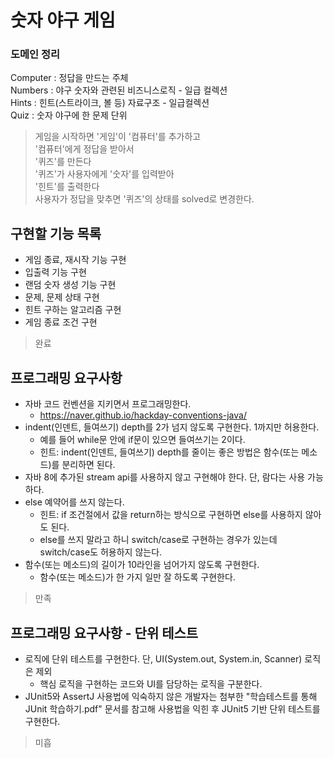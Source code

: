 # 숫자 야구 게임

### 도메인 정리
Computer : 정답을 만드는 주체   
Numbers : 야구 숫자와 관련된 비즈니스로직 - 일급 컬렉션   
Hints : 힌트(스트라이크, 볼 등) 자료구조 - 일급컬렉션   
Quiz : 숫자 야구에 한 문제 단위   
> 게임을 시작하면 '게임'이 '컴퓨터'를 추가하고   
> '컴퓨터'에게 정답을 받아서      
> '퀴즈'를 만든다   
> '퀴즈'가 사용자에게 '숫자'를 입력받아   
> '힌트'를 출력한다    
> 사용자가 정답을 맞추면 '퀴즈'의 상태를 solved로 변경한다. 

## 구현할 기능 목록
- 게임 종료, 재시작 기능 구현
- 입출력 기능 구현
- 랜덤 숫자 생성 기능 구현
- 문제, 문제 상태 구현
- 힌트 구하는 알고리즘 구현
- 게임 종료 조건 구현
> 완료

## 프로그래밍 요구사항
- 자바 코드 컨벤션을 지키면서 프로그래밍한다.
    - https://naver.github.io/hackday-conventions-java/
- indent(인덴트, 들여쓰기) depth를 2가 넘지 않도록 구현한다. 1까지만 허용한다.
    - 예를 들어 while문 안에 if문이 있으면 들여쓰기는 2이다.
    - 힌트: indent(인덴트, 들여쓰기) depth를 줄이는 좋은 방법은 함수(또는 메소드)를 분리하면 된다.
- 자바 8에 추가된 stream api를 사용하지 않고 구현해야 한다. 단, 람다는 사용 가능하다.
- else 예약어를 쓰지 않는다.
    - 힌트: if 조건절에서 값을 return하는 방식으로 구현하면 else를 사용하지 않아도 된다.
    - else를 쓰지 말라고 하니 switch/case로 구현하는 경우가 있는데 switch/case도 허용하지 않는다.
- 함수(또는 메소드)의 길이가 10라인을 넘어가지 않도록 구현한다.
    - 함수(또는 메소드)가 한 가지 일만 잘 하도록 구현한다.
> 만족

## 프로그래밍 요구사항 - 단위 테스트
- 로직에 단위 테스트를 구현한다. 단, UI(System.out, System.in, Scanner) 로직은 제외
    - 핵심 로직을 구현하는 코드와 UI를 담당하는 로직을 구분한다.
- JUnit5와 AssertJ 사용법에 익숙하지 않은 개발자는 첨부한 "학습테스트를 통해 JUnit 학습하기.pdf" 문서를 참고해
사용법을 익힌 후 JUnit5 기반 단위 테스트를 구현한다.
> 미흡 